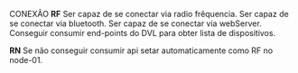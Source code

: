 CONEXÃO
**RF**
Ser capaz de se conectar via radio frêquencia.
Ser capaz de se conectar via bluetooth.
Ser capaz de se conectar via webServer.
Conseguir consumir end-points do DVL para obter lista de dispositivos.

**RN**
Se não conseguir consumir api setar automaticamente como RF no node-01.
